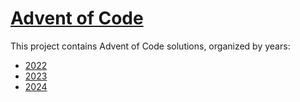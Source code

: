# [Advent of Code](https://adventofcode.com)

This project contains Advent of Code solutions, organized by years:
- [2022](aoc-2022/README.md)
- [2023](aoc-2023/README.md)
- [2024](aoc-2024/README.md)
